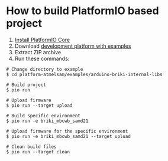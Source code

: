 How to build PlatformIO based project
=====================================

1. [Install PlatformIO Core](https://docs.platformio.org/page/core.html)
2. Download [development platform with examples](https://github.com/platformio/platform-atmelsam/archive/develop.zip)
3. Extract ZIP archive
4. Run these commands:

```shell
# Change directory to example
$ cd platform-atmelsam/examples/arduino-briki-internal-libs

# Build project
$ pio run

# Upload firmware
$ pio run --target upload

# Build specific environment
$ pio run -e briki_mbcwb_samd21

# Upload firmware for the specific environment
$ pio run -e briki_mbcwb_samd21 --target upload

# Clean build files
$ pio run --target clean
```

